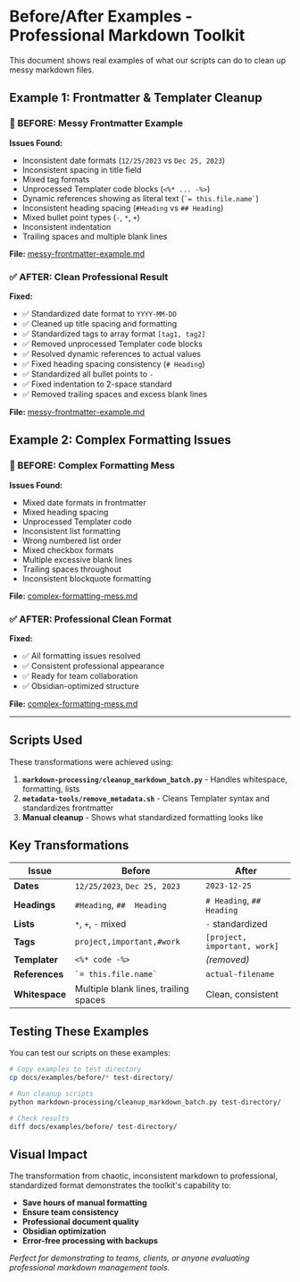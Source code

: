 # Before/After Examples - Professional Markdown Toolkit

This document shows real examples of what our scripts can do to clean up messy markdown files.

## Example 1: Frontmatter & Templater Cleanup

### 🔴 BEFORE: Messy Frontmatter Example

**Issues Found:**
- Inconsistent date formats (`12/25/2023` vs `Dec 25, 2023`)
- Inconsistent spacing in title field
- Mixed tag formats
- Unprocessed Templater code blocks (`<%* ... -%>`)
- Dynamic references showing as literal text (`` `= this.file.name` ``)
- Inconsistent heading spacing (`#Heading` vs `## Heading`)
- Mixed bullet point types (`-`, `*`, `+`)
- Inconsistent indentation
- Trailing spaces and multiple blank lines

**File:** [messy-frontmatter-example.md](before/messy-frontmatter-example.md)

### ✅ AFTER: Clean Professional Result

**Fixed:**
- ✅ Standardized date format to `YYYY-MM-DD`
- ✅ Cleaned up title spacing and formatting
- ✅ Standardized tags to array format `[tag1, tag2]`
- ✅ Removed unprocessed Templater code blocks
- ✅ Resolved dynamic references to actual values
- ✅ Fixed heading spacing consistency (`# Heading`)
- ✅ Standardized all bullet points to `-`
- ✅ Fixed indentation to 2-space standard
- ✅ Removed trailing spaces and excess blank lines

**File:** [messy-frontmatter-example.md](after/messy-frontmatter-example.md)

## Example 2: Complex Formatting Issues

### 🔴 BEFORE: Complex Formatting Mess

**Issues Found:**
- Mixed date formats in frontmatter
- Mixed heading spacing
- Unprocessed Templater code
- Inconsistent list formatting
- Wrong numbered list order
- Mixed checkbox formats
- Multiple excessive blank lines
- Trailing spaces throughout
- Inconsistent blockquote formatting

**File:** [complex-formatting-mess.md](before/complex-formatting-mess.md)

### ✅ AFTER: Professional Clean Format

**Fixed:**
- ✅ All formatting issues resolved
- ✅ Consistent professional appearance
- ✅ Ready for team collaboration
- ✅ Obsidian-optimized structure

**File:** [complex-formatting-mess.md](after/complex-formatting-mess.md)

---

## Scripts Used

These transformations were achieved using:

1. **`markdown-processing/cleanup_markdown_batch.py`** - Handles whitespace, formatting, lists
2. **`metadata-tools/remove_metadata.sh`** - Cleans Templater syntax and standardizes frontmatter  
3. **Manual cleanup** - Shows what standardized formatting looks like

## Key Transformations

| Issue | Before | After |
|-------|--------|-------|
| **Dates** | `12/25/2023`, `Dec 25, 2023` | `2023-12-25` |
| **Headings** | `#Heading`, `##  Heading` | `# Heading`, `## Heading` |
| **Lists** | `*`, `+`, `-` mixed | `-` standardized |
| **Tags** | `project,important,#work` | `[project, important, work]` |
| **Templater** | `<%* code -%>` | *(removed)* |
| **References** | `` `= this.file.name` `` | `actual-filename` |
| **Whitespace** | Multiple blank lines, trailing spaces | Clean, consistent |

## Testing These Examples

You can test our scripts on these examples:

```bash
# Copy examples to test directory
cp docs/examples/before/* test-directory/

# Run cleanup scripts
python markdown-processing/cleanup_markdown_batch.py test-directory/

# Check results
diff docs/examples/before/ test-directory/
```

## Visual Impact

The transformation from chaotic, inconsistent markdown to professional, standardized format demonstrates the toolkit's capability to:

- **Save hours of manual formatting**
- **Ensure team consistency**  
- **Professional document quality**
- **Obsidian optimization**
- **Error-free processing with backups**

*Perfect for demonstrating to teams, clients, or anyone evaluating professional markdown management tools.* 